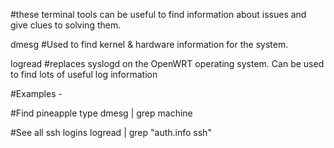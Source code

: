 #these terminal tools can be useful to find information about issues and give clues to solving them.

dmesg
#Used to find kernel & hardware information for the system.

logread 
#replaces syslogd on the OpenWRT operating system. Can be used to find lots of useful log information

#Examples -

#Find pineapple type
dmesg | grep machine

#See all ssh logins
logread | grep "auth.info ssh"
